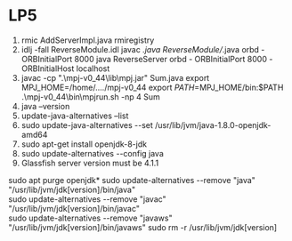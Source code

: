 # LP5
1. rmic AddServerImpl.java rmiregistry
2. idlj -fall ReverseModule.idl javac *.java ReverseModule/*.java orbd -ORBInitialPort 8000 java ReverseServer orbd - ORBInitialPort 8000 -ORBInitialHost localhost
3. javac -cp ".\mpj-v0_44\lib\mpj.jar" Sum.java  export MPJ_HOME=/home/..../mpj-v0_44 export $PATH=$MPJ_HOME/bin:$PATH .\mpj-v0_44\bin\mpjrun.sh -np 4 Sum
4. java –version
5. update-java-alternatives –list
6. sudo update-java-alternatives --set /usr/lib/jvm/java-1.8.0-openjdk-amd64
7. sudo apt-get install openjdk-8-jdk
8. sudo update-alternatives --config java
9. Glassfish server version must be 4.1.1

sudo apt purge openjdk*
sudo update-alternatives --remove "java" "/usr/lib/jvm/jdk[version]/bin/java"    
sudo update-alternatives --remove "javac" "/usr/lib/jvm/jdk[version]/bin/javac"    
sudo update-alternatives --remove "javaws" "/usr/lib/jvm/jdk[version]/bin/javaws"
sudo rm -r /usr/lib/jvm/jdk[version]
 
